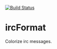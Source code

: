[![Build Status](https://travis-ci.org/rendom/ircFormat.svg?branch=master)](https://travis-ci.org/rendom/ircFormat)

# ircFormat
Colorize irc messages.
